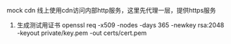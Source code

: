 mock cdn
线上使用cdn访问内部http服务，这里先代理一层，提供https服务

1. 生成测试用证书
openssl req -x509 -nodes -days 365 -newkey rsa:2048 -keyout private/key.pem -out certs/cert.pem
